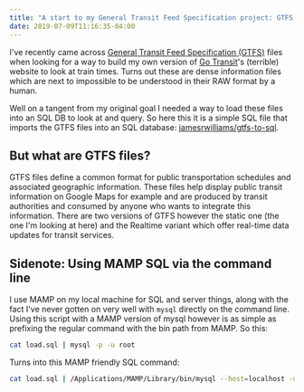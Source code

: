 ```yaml
---
title: "A start to my General Transit Feed Specification project: GTFS to SQL"
date: 2019-07-09T11:16:35-04:00
---
```


I've recently came across [General Transit Feed Specification (GTFS)](https://developers.google.com/transit/gtfs/) files when looking for a way to build my own version of [Go Transit](https://www.gotransit.com/)'s (terrible) website to look at train times. Turns out these are dense information files which are next to impossible to be understood in their RAW format by a human.

Well on a tangent from my original goal I needed a way to load these files into an SQL DB to look at and query. So here this it is a simple SQL file that imports the GTFS files into an SQL database: [jamesrwilliams/gtfs-to-sql](https://github.com/jamesrwilliams/gtfs-to-sql).

## But what are GTFS files?

GTFS files define a common format for public transportation schedules and associated geographic information. These files help display public transit information on Google Maps for example and are produced by transit authorities and consumed by anyone who wants to integrate this information. There are two versions of GTFS however the static one (the one I'm looking at here) and the Realtime variant which offer real-time data updates for transit services.

## Sidenote: Using MAMP SQL via the command line

I use MAMP on my local machine for SQL and server things, along with the fact I've never gotten on very well with `mysql` directly on the command line. Using this script with a MAMP version of mysql however is as simple as prefixing the regular command with the bin path from MAMP. So this:

```bash
cat load.sql | mysql -p -u root
```

Turns into this MAMP friendly SQL command:

```bash
cat load.sql | /Applications/MAMP/Library/bin/mysql --host=localhost -uroot -proot
```
